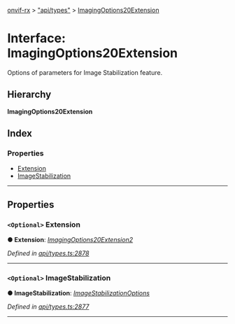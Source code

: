 [onvif-rx](../README.md) > ["api/types"](../modules/_api_types_.md) > [ImagingOptions20Extension](../interfaces/_api_types_.imagingoptions20extension.md)

# Interface: ImagingOptions20Extension

Options of parameters for Image Stabilization feature.

## Hierarchy

**ImagingOptions20Extension**

## Index

### Properties

* [Extension](_api_types_.imagingoptions20extension.md#extension)
* [ImageStabilization](_api_types_.imagingoptions20extension.md#imagestabilization)

---

## Properties

<a id="extension"></a>

### `<Optional>` Extension

**● Extension**: *[ImagingOptions20Extension2](_api_types_.imagingoptions20extension2.md)*

*Defined in [api/types.ts:2878](https://github.com/patrickmichalina/onvif-rx/blob/3ab1739/src/api/types.ts#L2878)*

___
<a id="imagestabilization"></a>

### `<Optional>` ImageStabilization

**● ImageStabilization**: *[ImageStabilizationOptions](_api_types_.imagestabilizationoptions.md)*

*Defined in [api/types.ts:2877](https://github.com/patrickmichalina/onvif-rx/blob/3ab1739/src/api/types.ts#L2877)*

___

